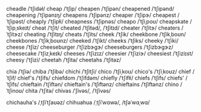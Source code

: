 cheadle	/ˈtʃidəɫ/
cheap	/ˈtʃip/
cheapen	/ˈtʃipən/
cheapened	/ˈtʃipənd/
cheapening	/ˈtʃipənɪŋ/
cheapens	/ˈtʃipənz/
cheaper	/ˈtʃipɝ/
cheapest	/ˈtʃipəst/
cheaply	/ˈtʃipɫi/
cheapness	/ˈtʃipnəs/
cheapo	/ˈtʃiˌpoʊ/
cheapskate	/ˈtʃipˌskeɪt/
cheat	/ˈtʃit/
cheated	/ˈtʃitəd/, /ˈtʃitɪd/
cheater	/ˈtʃitɝ/
cheaters	/ˈtʃitɝz/
cheating	/ˈtʃitɪŋ/
cheats	/ˈtʃits/
cheek	/ˈtʃik/
cheekbone	/ˈtʃikˌboʊn/
cheekbones	/ˈtʃikˌboʊnz/
cheeked	/ˈtʃikt/
cheeks	/ˈtʃiks/
cheeky	/ˈtʃiki/
cheese	/ˈtʃiz/
cheeseburger	/ˈtʃizbɝɡɝ/
cheeseburgers	/ˈtʃizbɝɡɝz/
cheesecake	/ˈtʃizˌkeɪk/
cheeses	/ˈtʃizɪz/
cheesier	/ˈtʃiziɝ/
cheesiest	/ˈtʃiziɪst/
cheesy	/ˈtʃizi/
cheetah	/ˈtʃitə/
cheetahs	/ˈtʃitəz/
<!-- cheong	/ˈtʃiɔŋ/ -->
chia	/ˈtʃiə/
chiba	/ˈtʃibə/
chichi	/ˈtʃitʃi/
chico	/ˈtʃiˌkoʊ/
chico's	/ˈtʃiˌkoʊz/
chief	/ˈtʃif/
chief's	/ˈtʃifs/
chiefdom	/ˈtʃifdəm/
chiefly	/ˈtʃifɫi/
chiefs	/ˈtʃifs/
chiefs'	/ˈtʃifs/
chieftain	/ˈtʃiftən/
chieftain's	/ˈtʃiftənz/
chieftains	/ˈtʃiftənz/
chino	/ˈtʃinoʊ/
chita	/ˈtʃitə/
chivas	/ˈʃivəs/, /ˈtʃivəs/

chichauha's	/ˌtʃiˈtʃaʊəz/
chihuahua	/ˌtʃiˈwɑwə/, /tʃəˈwɑˌwɑ/
